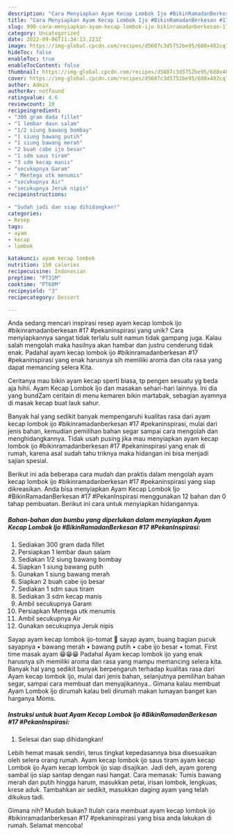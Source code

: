 ```yaml
---
description: "Cara Menyiapkan Ayam Kecap Lombok Ijo #BikinRamadanBerkesan #17 #PekanInspirasi yang Bisa Manjain Lidah"
title: "Cara Menyiapkan Ayam Kecap Lombok Ijo #BikinRamadanBerkesan #17 #PekanInspirasi yang Bisa Manjain Lidah"
slug: 990-cara-menyiapkan-ayam-kecap-lombok-ijo-bikinramadanberkesan-17-pekaninspirasi-yang-bisa-manjain-lidah
category: Uncategorized
date: 2022-09-06T11:34:13.223Z
image: https://img-global.cpcdn.com/recipes/d5607c3d5752be95/680x482cq70/ayam-kecap-lombok-ijo-bikinramadanberkesan-17-pekaninspirasi-foto-resep-utama.jpg
hideToc: false
enableToc: true
enableTocContent: false
thumbnail: https://img-global.cpcdn.com/recipes/d5607c3d5752be95/680x482cq70/ayam-kecap-lombok-ijo-bikinramadanberkesan-17-pekaninspirasi-foto-resep-utama.jpg
cover: https://img-global.cpcdn.com/recipes/d5607c3d5752be95/680x482cq70/ayam-kecap-lombok-ijo-bikinramadanberkesan-17-pekaninspirasi-foto-resep-utama.jpg
author: Admin
authorAv: notfound
ratingvalue: 4.6
reviewcount: 10
recipeingredient:
- "300 gram dada fillet"
- "1 lembar daun salam"
- "1/2 siung bawang bombay"
- "1 siung bawang putih"
- "1 siung bawang merah"
- "2 buah cabe ijo besar"
- "1 sdm saus tiram"
- "3 sdm kecap manis"
- "secukupnya Garam"
- " Mentega utk menumis"
- "secukupnya Air"
- "secukupnya Jeruk nipis"
recipeinstructions:

- "Sudah jadi dan siap dihidangkan!"
categories:
- Resep
tags:
- ayam
- kecap
- lombok

katakunci: ayam kecap lombok 
nutrition: 150 calories
recipecuisine: Indonesian
preptime: "PT31M"
cooktime: "PT60M"
recipeyield: "3"
recipecategory: Dessert

---
```





Anda sedang mencari inspirasi resep ayam kecap lombok ijo #bikinramadanberkesan #17 #pekaninspirasi yang unik? Cara menyiapkannya sangat tidak terlalu sulit namun tidak gampang juga. Kalau salah mengolah maka hasilnya akan hambar dan justru cenderung tidak enak. Padahal ayam kecap lombok ijo #bikinramadanberkesan #17 #pekaninspirasi yang enak harusnya sih memiliki aroma dan cita rasa yang dapat memancing selera Kita.





Ceritanya mau bikin ayam kecap sperti biasa, tp pengen sesuatu yg beda aja hihii. Ayam Kecap Lombok Ijo dan masakan sehari-hari lainnya. Ini dia yang bundZam ceritain di menu kemaren bikin martabak, sebagian ayamnya di masak kecap buat lauk sahur.

Banyak hal yang sedikit banyak mempengaruhi kualitas rasa dari ayam kecap lombok ijo #bikinramadanberkesan #17 #pekaninspirasi, mulai dari jenis bahan, kemudian pemilihan bahan segar sampai cara mengolah dan menghidangkannya. Tidak usah pusing jika mau menyiapkan ayam kecap lombok ijo #bikinramadanberkesan #17 #pekaninspirasi yang enak di rumah, karena asal sudah tahu triknya maka hidangan ini bisa menjadi sajian spesial.






Berikut ini ada beberapa cara mudah dan praktis dalam mengolah ayam kecap lombok ijo #bikinramadanberkesan #17 #pekaninspirasi yang siap dikreasikan. Anda bisa menyiapkan Ayam Kecap Lombok Ijo #BikinRamadanBerkesan #17 #PekanInspirasi menggunakan 12 bahan dan 0 tahap pembuatan. Berikut ini cara untuk menyiapkan hidangannya.

<!--inarticleads1-->

##### Bahan-bahan dan bumbu yang diperlukan dalam menyiapkan Ayam Kecap Lombok Ijo #BikinRamadanBerkesan #17 #PekanInspirasi:

1. Sediakan 300 gram dada fillet
1. Persiapkan 1 lembar daun salam
1. Sediakan 1/2 siung bawang bombay
1. Siapkan 1 siung bawang putih
1. Gunakan 1 siung bawang merah
1. Siapkan 2 buah cabe ijo besar
1. Sediakan 1 sdm saus tiram
1. Sediakan 3 sdm kecap manis
1. Ambil secukupnya Garam
1. Persiapkan  Mentega utk menumis
1. Ambil secukupnya Air
1. Gunakan secukupnya Jeruk nipis


Sayap ayam kecap lombok ijo-tomat 🍅 sayap ayam, buang bagian pucuk sayapnya • bawang merah • bawang putih • cabe ijo besar • tomat. First time masak ayam 😁😁😁 Padahal Ayam kecap lombok ijo yang enak harusnya sih memiliki aroma dan rasa yang mampu memancing selera kita. Banyak hal yang sedikit banyak berpengaruh terhadap kualitas rasa dari Ayam kecap lombok ijo, mulai dari jenis bahan, selanjutnya pemilihan bahan segar, sampai cara membuat dan menyajikannya.. Gimana kalau membuat Ayam Lombok Ijo dirumah kalau beli dirumah makan lumayan banget kan harganya Moms. 

<!--inarticleads2-->

##### Instruksi untuk buat Ayam Kecap Lombok Ijo #BikinRamadanBerkesan #17 #PekanInspirasi:


1. Selesai dan siap dihidangkan!

Lebih hemat masak sendiri, terus tingkat kepedasannya bisa disesuaikan oleh selera orang rumah. Ayam kecap lombok ijo saus tiram ayam kecap Lombok ijo Ayam kecap lombok ijo siap disajikan. Jadi deh, ayam goreng sambal ijo siap santap dengan nasi hangat. Cara memasak: Tumis bawang merah dan putih hingga harum, masukkan petai, irisan lombok, lengkuas, krese aduk. Tambahkan air sedikit, masukkan daging ayam yang telah dikukus tadi. 

Gimana nih? Mudah bukan? Itulah cara membuat ayam kecap lombok ijo #bikinramadanberkesan #17 #pekaninspirasi yang bisa anda lakukan di rumah. Selamat mencoba!
